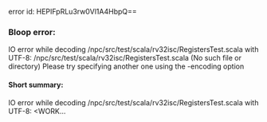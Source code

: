 error id: HEPIFpRLu3rw0Vl1A4HbpQ==
### Bloop error:

IO error while decoding <WORKSPACE>/npc/src/test/scala/rv32isc/RegistersTest.scala with UTF-8: <WORKSPACE>/npc/src/test/scala/rv32isc/RegistersTest.scala (No such file or directory)
Please try specifying another one using the -encoding option
#### Short summary: 

IO error while decoding <WORKSPACE>/npc/src/test/scala/rv32isc/RegistersTest.scala with UTF-8: <WORK...